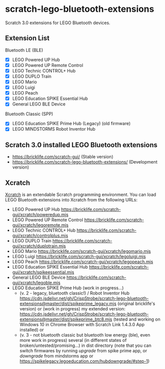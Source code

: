 # scratch-lego-bluetooth-extensions
Scratch 3.0 extensions for LEGO Bluetooth devices.

## Extension List
Bluetooth LE (BLE)
- [x] LEGO Powered UP Hub
- [x] LEGO Powered UP Remote Control
- [x] LEGO Technic CONTROL+ Hub
- [x] LEGO DUPLO Train
- [x] LEGO Mario
- [x] LEGO Luigi
- [x] LEGO Peach
- [x] LEGO Education SPIKE Essential Hub
- [x] General LEGO BLE Device

Bluetooth Classic (SPP)
- [x] LEGO Education SPIKE Prime Hub (Legacy) (old firmware)
- [x] LEGO MINDSTORMS Robot Inventor Hub

## Scratch 3.0 installed LEGO Bluetooth extensions
- https://bricklife.com/scratch-gui/ (Stable version)
- https://bricklife.com/scratch-lego-bluetooth-extensions/ (Development version)

## Xcratch
[Xcratch](https://xcratch.github.io) is an extendable Scratch programming environment. You can load LEGO Bluetooth extensions into Xcratch from the following URLs:
- LEGO Powered UP Hub https://bricklife.com/scratch-gui/xcratch/poweredup.mjs
- LEGO Powered UP Remote Control https://bricklife.com/scratch-gui/xcratch/legoremote.mjs
- LEGO Technic CONTROL+ Hub https://bricklife.com/scratch-gui/xcratch/controlplus.mjs
- LEGO DUPLO Train https://bricklife.com/scratch-gui/xcratch/duplotrain.mjs
- LEGO Mario https://bricklife.com/scratch-gui/xcratch/legomario.mjs
- LEGO Luigi https://bricklife.com/scratch-gui/xcratch/legoluigi.mjs
- LEGO Peach https://bricklife.com/scratch-gui/xcratch/legopeach.mjs
- LEGO Education SPIKE Essential Hub https://bricklife.com/scratch-gui/xcratch/spikeessential.mjs
- General LEGO BLE Device https://bricklife.com/scratch-gui/xcratch/legoble.mjs
- LEGO Education SPIKE Prime Hub (work in progress...)
  - (v. 2 - legacy, bluetooth classic!) / Robot Inventor Hub https://cdn.jsdelivr.net/gh/CrispStrobe/scratch-lego-bluetooth-extensions@master/dist/spikeprime_legacy.mjs (original bricklife's version) or (work in progress) my extended version: https://cdn.jsdelivr.net/gh/CrispStrobe/scratch-lego-bluetooth-extensions@master/dist/spikeprime_btc8.mjs (tested and working on Windows 10 in Chrome Browser with Scratch Link 1.4.3.0 App installed) or
  - (v. 3 - not bluetooth classic but bluetooth low energy (ble), even more work in progress) several (in different states of broken/untested/promising...) in dist directory (note that you can switch firmwares by running *upgrade* from spike prime app, or *downgrade* from mindstorms app or https://spikelegacy.legoeducation.com/hubdowngrade/#step-1)
